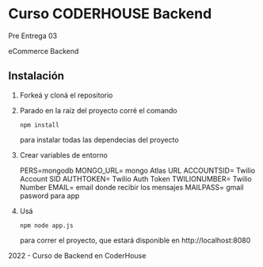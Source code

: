 # Curso CODERHOUSE Backend

Pre Entrega 03

eCommerce Backend

## Instalación

1. Forkeá y cloná el repositorio

2. Parado en la raíz del proyecto corré el comando

   ```
   npm install
   ```

   para instalar todas las dependecias del proyecto

3. Crear variables de entorno

   PERS=mongodb
   MONGO_URL= mongo Atlas URL
   ACCOUNTSID= Twilio Account SID
   AUTHTOKEN= Twilio Auth Token
   TWILIONUMBER= Twilio Number
   EMAIL= email donde recibir los mensajes
   MAILPASS= gmail pasword para app

4. Usá

   ```
   npm node app.js
   ```

   para correr el proyecto, que estará disponible en http://localhost:8080

2022 - Curso de Backend en CoderHouse
